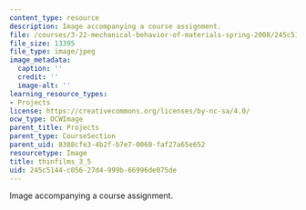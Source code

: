 ```yaml
---
content_type: resource
description: Image accompanying a course assignment.
file: /courses/3-22-mechanical-behavior-of-materials-spring-2008/245c5144c05627d4999b66996de075de_thinfilms_3_5.jpg
file_size: 13395
file_type: image/jpeg
image_metadata:
  caption: ''
  credit: ''
  image-alt: ''
learning_resource_types:
- Projects
license: https://creativecommons.org/licenses/by-nc-sa/4.0/
ocw_type: OCWImage
parent_title: Projects
parent_type: CourseSection
parent_uid: 8388cfe3-4b2f-b7e7-0060-faf27a65e652
resourcetype: Image
title: thinfilms_3_5
uid: 245c5144-c056-27d4-999b-66996de075de
---
```

Image accompanying a course assignment.
